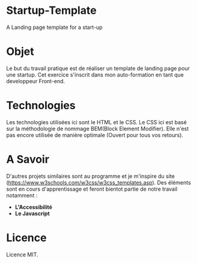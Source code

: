 # Startup-Template
A Landing page template for a start-up
# Objet
Le but du travail pratique est de réaliser un template de landing page pour une startup. Cet exercice s'inscrit dans mon auto-formation en tant que developpeur Front-end.
# Technologies
Les technologies utilisées ici sont le HTML et le CSS. Le CSS ici est basé sur la méthodologie de nommage BEM(Block Element Modifier). Elle n'est pas encore utilisée de manière optimale (Ouvert pour tous vos retours).
# A Savoir
D'autres projets similaires sont au programme et je m'inspire du site (https://www.w3schools.com/w3css/w3css_templates.asp).
Des éléments sont en cours d'apprentissage et feront bientot partie de notre travail notamment :
<ul>
  <li><b>L'Accessibilité</b></li>
  <li><b>Le Javascript</b></li>
</ul>

# Licence
Licence MIT.
